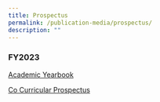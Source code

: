 ```yaml
---
title: Prospectus
permalink: /publication-media/prospectus/
description: ""
---
```

### FY2023

[Academic Yearbook](https://online.fliphtml5.com/fomwr/bepf/#p=1)

[Co Curricular Prospectus](https://online.fliphtml5.com/fomwr/watz/)